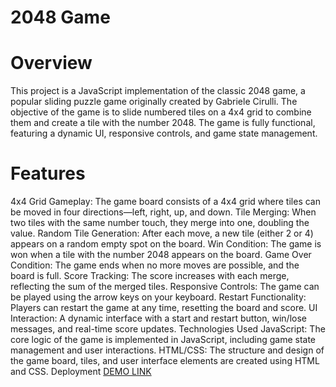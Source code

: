# 2048 Game
# Overview
This project is a JavaScript implementation of the classic 2048 game, a popular sliding puzzle game originally created by Gabriele Cirulli. The objective of the game is to slide numbered tiles on a 4x4 grid to combine them and create a tile with the number 2048. The game is fully functional, featuring a dynamic UI, responsive controls, and game state management.

# Features
4x4 Grid Gameplay: The game board consists of a 4x4 grid where tiles can be moved in four directions—left, right, up, and down.
Tile Merging: When two tiles with the same number touch, they merge into one, doubling the value.
Random Tile Generation: After each move, a new tile (either 2 or 4) appears on a random empty spot on the board.
Win Condition: The game is won when a tile with the number 2048 appears on the board.
Game Over Condition: The game ends when no more moves are possible, and the board is full.
Score Tracking: The score increases with each merge, reflecting the sum of the merged tiles.
Responsive Controls: The game can be played using the arrow keys on your keyboard.
Restart Functionality: Players can restart the game at any time, resetting the board and score.
UI Interaction: A dynamic interface with a start and restart button, win/lose messages, and real-time score updates.
Technologies Used
JavaScript: The core logic of the game is implemented in JavaScript, including game state management and user interactions.
HTML/CSS: The structure and design of the game board, tiles, and user interface elements are created using HTML and CSS.
Deployment
[DEMO LINK](https://sa4ok-1/js_2048_game/)
